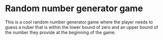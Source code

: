 # Random number generator game

This is a cool random number generator game where the player needs to guess a nuber that is within the lower bound of zero and an upper bound of the number they provide at the beginning of the game.


